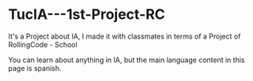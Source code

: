 # TucIA---1st-Project-RC
It's a Project about IA, I made it with classmates in terms of a Project of RollingCode - School

You can learn about anything in IA, but the main language content in this page is spanish.

